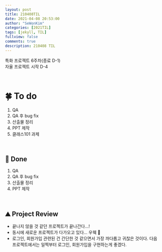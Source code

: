 ```yaml
---
layout: post
title: 210408TIL 
date: 2021-04-08 20:53:00
author: "SeWonKim"
categories: [2021TIL]
tags: [jekyll, TIL]
fullview: false
comments: true
description: 210408 TIL
---
```


특화 프로젝트 6주차(종료 D-1)    
자율 프로젝트 시작 D-4


&nbsp;
&nbsp;

# 🍀 To do

1. QA
2. QA 후 bug fix
3. 산출물 정리
4. PPT 제작
5. 클래스101 과제
   
&nbsp;
&nbsp;

## 🌳 Done

1. QA
2. QA 후 bug fix
3. 산출물 정리
4. PPT 제작

&nbsp;
&nbsp;

## ⛰️ Project Review

- 끝나지 않을 것 같던 프로젝트가 끝나간다...!
- 동시에 새로운 프로젝트가 다가오고 있다... 우웩 🤮
- 로그인, 회원가입 관련된 건 간단한 것 같으면서 가장 까다롭고 귀찮은 것이다. 다음 프로젝트에서는 일찍부터 로그인, 회원가입을 구현하는게 좋겠다.

